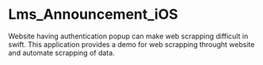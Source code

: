 # Lms_Announcement_iOS

Website having authentication popup can make web scrapping difficult in swift.
This application provides a demo for web scrapping throught website and automate scrapping of data.

